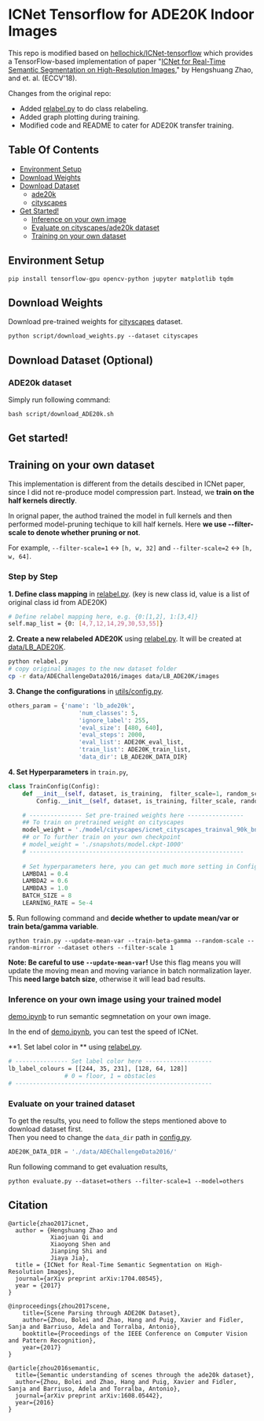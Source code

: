 # ICNet Tensorflow for ADE20K Indoor Images
This repo is modified based on [hellochick/ICNet-tensorflow](https://github.com/hellochick/ICNet-tensorflow) which provides a TensorFlow-based implementation of paper "[ICNet for Real-Time Semantic Segmentation on High-Resolution Images](https://arxiv.org/abs/1704.08545)," by Hengshuang Zhao, and et. al. (ECCV'18).

Changes from the original repo:

- Added [relabel.py](relabel.py) to do class relabeling.
- Added graph plotting during training. 
- Modified code and README to cater for ADE20K transfer training.







## Table Of Contents
- [Environment Setup](#environment)
- [Download Weights](#download-weights)
- [Download Dataset](#download-dataset)
  + [ade20k](#download-ade20k)
  + [cityscapes](#download-cityscapes)
- [Get Started!](#get-started)
  + [Inference on your own image](#inference)
  + [Evaluate on cityscapes/ade20k dataset](#evaluation)
  + [Training on your own dataset](#training)
  
## Environment Setup <a name="environment"></a>
```
pip install tensorflow-gpu opencv-python jupyter matplotlib tqdm
```

## Download Weights <a name="download-weights"></a>
Download pre-trained weights for [cityscapes](https://www.cityscapes-dataset.com/) dataset.

```
python script/download_weights.py --dataset cityscapes
```

## Download Dataset (Optional) <a name="download-dataset"></a>
### ADE20k dataset <a name="download-ade20k"></a>
Simply run following command:

```
bash script/download_ADE20k.sh
```

## Get started! <a name="get-started"></a>
## Training on your own dataset <a name="training"></a>
This implementation is different from the details descibed in ICNet paper, since I did not re-produce model compression part. Instead, we **train on the half kernels directly**.  

In orignal paper, the authod trained the model in full kernels and then performed model-pruning techique to kill half kernels. Here **we use --filter-scale to denote whether pruning or not**. 

For example, `--filter-scale=1` <-> `[h, w, 32]` and `--filter-scale=2` <-> `[h, w, 64]`. 

### Step by Step

**1. Define class mapping** in [relabel.py](relabel.py). (key is new class id, value is a list of original class id from ADE20K)

```bash
# Define relabel mapping here, e.g. {0:[1,2], 1:[3,4]}
self.map_list = {0: [4,7,12,14,29,30,53,55]}
```

**2. Create a new relabeled ADE20K** using [relabel.py](relabel.py). It will be created at [data/LB_ADE20K](data/LB_ADE20K).

```bash
python relabel.py
# copy original images to the new dataset folder
cp -r data/ADEChallengeData2016/images data/LB_ADE20K/images
```

**3. Change the configurations** in [utils/config.py](./utils/config.py).

```python
others_param = {'name': 'lb_ade20k',
                    'num_classes': 5,
                    'ignore_label': 255,
                    'eval_size': [480, 640],
                    'eval_steps': 2000,
                    'eval_list': ADE20K_eval_list,
                    'train_list': ADE20K_train_list,
                    'data_dir': LB_ADE20K_DATA_DIR}
```

**4. Set Hyperparameters** in `train.py`, 

```python
class TrainConfig(Config):
    def __init__(self, dataset, is_training,  filter_scale=1, random_scale=None, random_mirror=None):
        Config.__init__(self, dataset, is_training, filter_scale, random_scale, random_mirror)

    # --------------- Set pre-trained weights here ----------------
    ## To train on pretrained weight on cityscapes
    model_weight = './model/cityscapes/icnet_cityscapes_trainval_90k_bnnomerge.npy'
    ## or To further train on your own checkpoint
    # model_weight = './snapshots/model.ckpt-1000'
    # -------------------------------------------------------------
    
    # Set hyperparameters here, you can get much more setting in Config Class, see 'utils/config.py' for details.
    LAMBDA1 = 0.4
    LAMBDA2 = 0.6
    LAMBDA3 = 1.0
    BATCH_SIZE = 8
    LEARNING_RATE = 5e-4
```

**5.** Run following command and **decide whether to update mean/var or train beta/gamma variable**.

```
python train.py --update-mean-var --train-beta-gamma --random-scale --random-mirror --dataset others --filter-scale 1
```

**Note: Be careful to use `--update-mean-var`!** Use this flag means you will update the moving mean and moving variance in batch normalization layer. This **need large batch size**, otherwise it will lead bad results. 

### Inference on your own image using your trained model<a name="inference"></a>

[demo.ipynb](./demo.ipynb) to run semantic segmnetation on your own image. 

In the end of [demo.ipynb](./demo.ipynb), you can test the speed of ICNet.

**1. Set label color in ** using [relabel.py](relabel.py).

```bash
# --------------- Set label color here -------------------
lb_label_colours = [[244, 35, 231], [128, 64, 128]]
                # 0 = floor, 1 = obstacles
# --------------------------------------------------------
```



### Evaluate on your trained dataset <a name="evaluation"></a>

To get the results, you need to follow the steps mentioned above to download dataset first.  
Then you need to change the `data_dir` path in [config.py](./utils/config.py#L6).

```python
ADE20K_DATA_DIR = './data/ADEChallengeData2016/'
```

Run following command to get evaluation results,

```
python evaluate.py --dataset=others --filter-scale=1 --model=others
```

## 

## Citation
    @article{zhao2017icnet,
      author = {Hengshuang Zhao and
                Xiaojuan Qi and
                Xiaoyong Shen and
                Jianping Shi and
                Jiaya Jia},
      title = {ICNet for Real-Time Semantic Segmentation on High-Resolution Images},
      journal={arXiv preprint arXiv:1704.08545},
      year = {2017}
    }
    
    @inproceedings{zhou2017scene,
        title={Scene Parsing through ADE20K Dataset},
        author={Zhou, Bolei and Zhao, Hang and Puig, Xavier and Fidler, Sanja and Barriuso, Adela and Torralba, Antonio},
        booktitle={Proceedings of the IEEE Conference on Computer Vision and Pattern Recognition},
        year={2017}
    }
    
    @article{zhou2016semantic,
      title={Semantic understanding of scenes through the ade20k dataset},
      author={Zhou, Bolei and Zhao, Hang and Puig, Xavier and Fidler, Sanja and Barriuso, Adela and Torralba, Antonio},
      journal={arXiv preprint arXiv:1608.05442},
      year={2016}
    }
